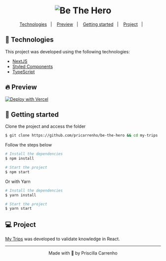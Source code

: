 <h1 align="center">
    <img alt="Be The Hero" title="Be The Hero" src=".github/assets/beTheHero.jpg" />
</h1>

<p align="center">
  <a href="#-technologies">Technologies</a>&nbsp;&nbsp;&nbsp;|&nbsp;&nbsp;&nbsp;
  <a href="#-preview">Preview</a>&nbsp;&nbsp;&nbsp;|&nbsp;&nbsp;&nbsp;
  <a href="#-Getting-started">Getting started</a>&nbsp;&nbsp;&nbsp;|&nbsp;&nbsp;&nbsp;
  <a href="#-project">Project</a>&nbsp;&nbsp;&nbsp;|&nbsp;&nbsp;&nbsp;
</p>

## 🧪 Technologies

This project was developed using the following technologies:

- [NextJS](https://nextjs.org/)
- [Styled Components](https://styled-components.com/)
- [TypeScript](https://www.typescriptlang.org/)

## 🔥 Preview

[![Deploy with Vercel](https://vercel.com/button)](https://be-the-hero.pricarrenho.com.br/)

## 🚀 Getting started

Clone the project and access the folder

```bash
$ git clone https://github.com/pricarrenho/be-the-hero && cd my-trips
```

Follow the steps below

```bash
# Install the dependencies
$ npm install

# Start the project
$ npm start

```

Or with Yarn

```bash
# Install the dependencies
$ yarn install

# Start the project
$ yarn start

```

## 💻 Project

[My Trips](https://be-the-hero.pricarrenho.com.br/) was developed to validate knowledge in React.

---

<p align="center">Made with 💜 by Priscilla Carrenho</p>
